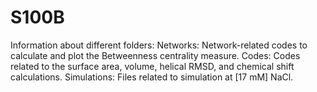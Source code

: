 # S100B
Information about different folders:
Networks: Network-related codes to calculate and plot the Betweenness centrality measure.
Codes: Codes related to the surface area, volume, helical RMSD, and chemical shift calculations.
Simulations: Files related to simulation at [17 mM] NaCl.
